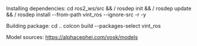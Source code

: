Installing dependencies:
cd ros2_ws/src && /
rosdep init && /
rosdep update && /
rosdep install --from-path vint_ros --ignore-src -r -y 

Building package:
cd ..
colcon build --packages-select vint_ros


Model sources: https://alphacephei.com/vosk/models

